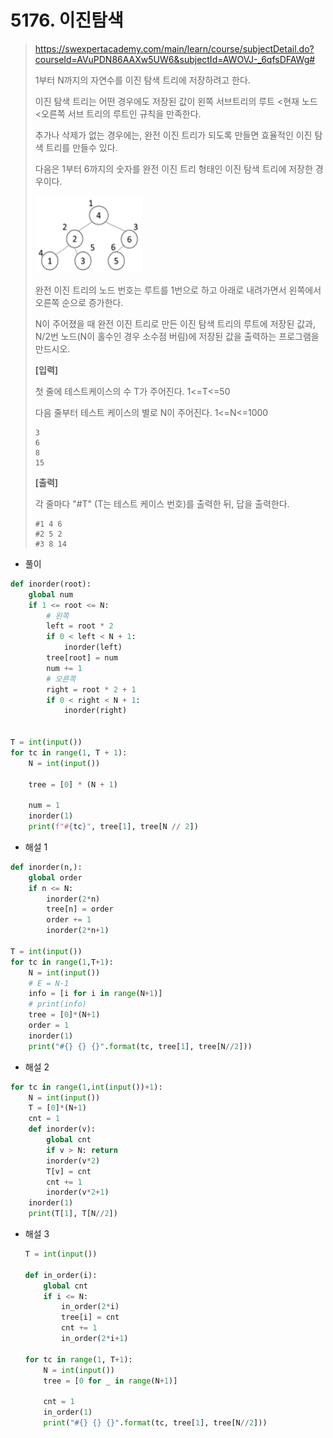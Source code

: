 # 5176. 이진탐색

> https://swexpertacademy.com/main/learn/course/subjectDetail.do?courseId=AVuPDN86AAXw5UW6&subjectId=AWOVJ-_6qfsDFAWg#
>
> 1부터 N까지의 자연수를 이진 탐색 트리에 저장하려고 한다.
>
> 이진 탐색 트리는 어떤 경우에도 저장된 값이 왼쪽 서브트리의 루트 <현재 노드 <오른쪽 서브 트리의 루트인 규칙을 만족한다.
>
> 추가나 삭제가 없는 경우에는, 완전 이진 트리가 되도록 만들면 효율적인 이진 탐색 트리를 만들수 있다.
>
> 다음은 1부터 6까지의 숫자를 완전 이진 트리 형태인 이진 탐색 트리에 저장한 경우이다.
>
> ![image-20210825151516994](05176-이진탐색.assets/image-20210825151516994.png)
>
> 완전 이진 트리의 노드 번호는 루트를 1번으로 하고 아래로 내려가면서 왼쪽에서 오른쪽 순으로 증가한다.
>
> N이 주어졌을 때 완전 이진 트리로 만든 이진 탐색 트리의 루트에 저장된 값과, N/2번 노드(N이 홀수인 경우 소수점 버림)에 저장된 값을 출력하는 프로그램을 만드시오.
>
> **[입력]**
>
> 첫 줄에 테스트케이스의 수 T가 주어진다. 1<=T<=50
>
> 다음 줄부터 테스트 케이스의 별로 N이 주어진다. 1<=N<=1000
>
> ```
> 3
> 6
> 8
> 15
> ```
>
> **[출력]**
>
> 각 줄마다 "#T" (T는 테스트 케이스 번호)를 출력한 뒤, 답을 출력한다.
>
> ```
> #1 4 6
> #2 5 2
> #3 8 14
> ```

- 풀이

```python
def inorder(root):
    global num
    if 1 <= root <= N:
        # 왼쪽
        left = root * 2
        if 0 < left < N + 1:
            inorder(left)
        tree[root] = num
        num += 1
        # 오른쪽
        right = root * 2 + 1
        if 0 < right < N + 1:
            inorder(right)


T = int(input())
for tc in range(1, T + 1):
    N = int(input())

    tree = [0] * (N + 1)

    num = 1
    inorder(1)
    print(f"#{tc}", tree[1], tree[N // 2])
```

- 해설 1

```python
def inorder(n,):
    global order
    if n <= N:
        inorder(2*n)
        tree[n] = order
        order += 1
        inorder(2*n+1)

T = int(input())
for tc in range(1,T+1):
    N = int(input())
    # E = N-1
    info = [i for i in range(N+1)]
    # print(info)
    tree = [0]*(N+1)
    order = 1
    inorder(1)
    print("#{} {} {}".format(tc, tree[1], tree[N//2]))
```

- 해설 2

```python
for tc in range(1,int(input())+1):
    N = int(input())
    T = [0]*(N+1)
    cnt = 1
    def inorder(v):
        global cnt
        if v > N: return
        inorder(v*2)
        T[v] = cnt
        cnt += 1
        inorder(v*2+1)
    inorder(1)
    print(T[1], T[N//2])
```

- 해설 3

  ```python
  T = int(input())
  
  def in_order(i):
      global cnt
      if i <= N:
          in_order(2*i)
          tree[i] = cnt
          cnt += 1
          in_order(2*i+1)
  
  for tc in range(1, T+1):
      N = int(input())
      tree = [0 for _ in range(N+1)]
  
      cnt = 1
      in_order(1)
      print("#{} {} {}".format(tc, tree[1], tree[N//2]))
  ```

  
